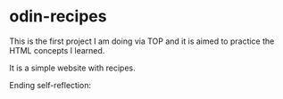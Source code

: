 # odin-recipes

This is the first project I am doing via TOP and it is aimed to practice the HTML concepts I learned.

It is a simple website with recipes.

Ending self-reflection:
